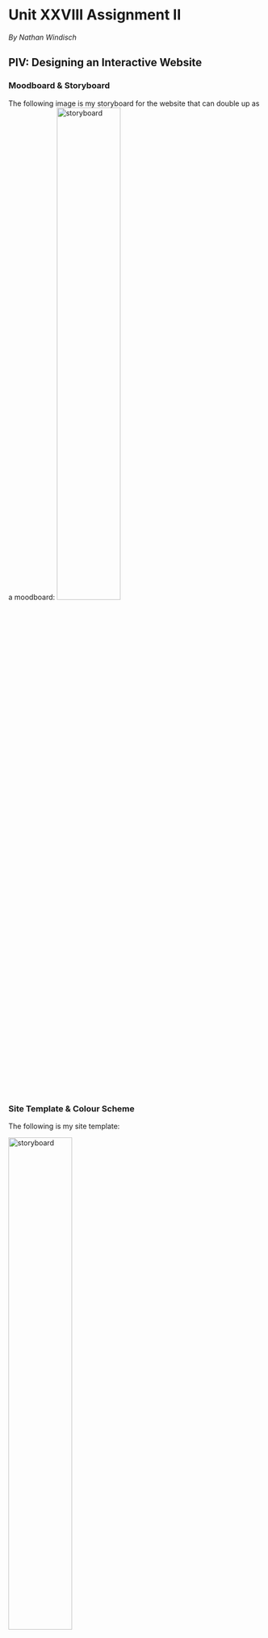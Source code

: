 # Unit XXVIII Assignment II
*By Nathan Windisch*

## PIV: Designing an Interactive Website
### Moodboard & Storyboard
The following image is my storyboard for the website that can double up as a moodboard:
<img src="https://github.com/Natfan/work/raw/master/btec/28/2/storyboard.png" alt="storyboard" style="width: 50%;"></img>

### Site Template & Colour Scheme
The following is my site template:

<img src="https://github.com/Natfan/work/raw/master/btec/28/2/sitetemplate.png" alt="storyboard" style="width: 50%;"></img>

As you can see, the colour scheme that I am using is blue and teal. This is because it invokes a calm and peaceful emotional response from the reader, and makes them think of beaches, waves and relaxing times.

### Asset List
For my website I shall be using two assets, as follows:

* W3.CSS - A Cascading Style Sheet library created by w3schools, a website based around teaching how to code, develop, use and understand computers along with learning markup languages such as HTML, Markdown and CSS.

* Redruth Map - A map by Ordinance Survey, a national map agency that covers all of Great Britain. It has been supplied Wikimedia, a free, open-source information website that allowed me access to the image. It is available for reuse as it is copyrighted under the Creative Commons licence, which allows for non-commercial redistribution.

<img src="https://github.com/Natfan/work/raw/master/btec/28/2/site/redruth.png" alt="redruth map" style="width: 50%;"></img>

### Outline of Content
The following is a basic outline of the content that I am planning on having in my website:

* Header
* Sidebar
* Overview
* History
* Attractions
* Map
* Frequently Asked Questions
* Contact Us

<div style="page-break-after: always;"></div>

## PV: Creating an Interactive Website
The website is made over one page, with a navigation bar on the side.

### Header & Sidebar
The following code is from the Header and Sidebar.

```html
<!DOCTYPE html>
<html>
  <title>Redruth</title>
  <meta charset="UTF-8">
  <meta name="viewport" content="width=device-width, initial-scale=1">
  <link rel="stylesheet" href="https://www.w3schools.com/lib/w3.css">
  <link rel="stylesheet" href="https://www.w3schools.com/lib/w3-theme-teal.css">
  <link rel="stylesheet" href="https://fonts.googleapis.com/css?family=Poppins">
  <style>
    body,h1,h2,h3,h4,h5 {font-family: "Poppins", sans-serif}
    body {font-size:16px;}
    .w3-half img{margin-bottom:-6px;margin-top:16px;opacity:0.8;cursor:pointer}
    .w3-half img:hover{opacity:1}

    img {
        border: solid 5px transparent;
    }
    img:hover {
      border-color: teal;
    }
  </style>
  <body>
    <nav class="w3-sidenav w3-teal w3-collapse w3-top w3-large w3-padding" style="z-index:3;width:300px;font-weight:bold;" id="mySidenav"><br>
      <a href="javascript:void(0)" onclick="w3_close()" class="w3-padding-xlarge w3-hide-large w3-display-topleft w3-hover-white" style="width:100%;font-size:22px">Close Menu</a>
      <div class="w3-container">
	      <h3 class="w3-padding-64"><b>Redruth</b><br>Cornwall's Finest</h3>
      </div>
      <a href="#" onclick="w3_close()" class="w3-padding w3-hover-white">Home</a>
      <a href="#overview" onclick="w3_close()" class="w3-padding w3-hover-white">Overview</a>
      <a href="#history" onclick="w3_close()" class="w3-padding w3-hover-white">History</a>
      <a href="#attractions" onclick="w3_close()" class="w3-padding w3-hover-white">Attractions</a>
      <a href="#map" onclick="w3_close()" class="w3-padding w3-hover-white">Map</a>
      <a href="#faq" onclick="w3_close()" class="w3-padding w3-hover-white">FAQ</a>
    </nav>

    <header class="w3-container w3-top w3-hide-large w3-teal w3-xlarge w3-padding">
      <a href="javascript:void(0)" class="w3-button w3-teal w3-margin-right" onclick="w3_open()">☰</a>
      <span>Redruth</span>
    </header>

    <div class="w3-overlay w3-hide-large" onclick="w3_close()" style="cursor:pointer" title="close side menu" id="myOverlay"></div>


    <div class="w3-main" style="margin-left:340px;margin-right:40px">

      <div class="w3-container" style="margin-top:80px" id="overview">
        <h1 class="w3-jumbo"><b>Redruth</b></h1>
```

And now here is what the Header & Sidebar actually look like:

![header](header.png)

<div style="page-break-after: always;"></div>

### Overview
The following is the code for the Overview segment.

```html
	<h1 class="w3-xxxlarge w3-text-teal"><b>Overview.</b></h1>
        <hr style="width:50px;border:5px solid teal" class="w3-round">
      </div>

      <div class="w3-row-padding">
        <div class="w3-half">
          <p>Redruth is a small seaside town within Cornwall. Once home to a large mining industry, the town has been transformed into a tourist
    resort with many different attractions. See the <em>attractions</em> segment for more information.</p>
        </div>

        <div class="w3-half">
          <p>Redruth has a population of around 14,000, and has many interesting museums that have been converted from the abandoned mines that are
          scattered over the town. For more information about a few of the mines within Redruth, see the <em>mines</em> segment.</p>
        </div>
      </div>
```
This is the output of that code.

![overview](overview.png)


<div style="page-break-after: always;"></div>

### History
The following is the code for the History segment.
```html
<div class="w3-container" id="history" style="margin-top:75px">
      <h1 class="w3-xxxlarge w3-text-teal"><b>History.</b></h1>
      <hr style="width:50px;border:5px solid teal" class="w3-round">
      <p>The history of Redruth is a long and interesting one. Originally, it was a small market town that was mostly ignored due to it's larger
    neighbors. Once there was a boom in the ore industry at the start of the industrial revolution, everything changed. The copper ore that was found all over
    Redruth was suddenly vauable, and the population and wealth of the area exploded with the new found popular resources that seemed to be everywhere. Wealthy
    businessmen set up mines around Redruth in order to mine the copper to feed the machines of the industrial revolution, and the population of Redruth benefitted
    greatly from this. Previous mines were also used from previous business ventures from back when Redruth and the surrounding area was used for tin mining
    businesses. The high need for copper was driven by the large quantities of brass that had to be manufactured, the key component of which is copper. While the
    buninessmen who owned the mines became rich and successful, the miners and their families remain poor, ironically.
      </p>

      <p>During this time, the town started to develop itself around the mining industry. In 1882 a <em>School of Mines</em> was created to help
    educate a new generation of miners. Another key mining feature that was added during the late 1800 was the <em>Mining Exchange</em>, which was used to trade
    mineral stocks. The industrial revolution that helped reboot the mining industry was helping the town have a new lease of life. Sadly this didn't last long,
    and by the end of the 19th century, the mining industry had moved away from the Cornwall area due to a decline in resources, plunging the town into a
    spiraling into a depression as there was lots of mining equipment that was no longer being used. Also, due to the fact that all of the current population were
    either in the mining business or were being trained to work in the mines, they were now in redundent positions in jobs that were no longer availible. Because
    of this, many people emigrated to other countries that were more mining speicalised, such as the Americas, Austalasia and South Africa. The final operational
    mine near Redruth was also the last to be closed in all of Cornwall. The South Crofty mine in Pool closed in the first few months of 1998, effectively ending
    an era.
      </p>
</div>
```
This is the output.

![history](history.png)

<div style="page-break-after: always;"></div>

### Attractions:
This is what the Attraction's HTML is:
```html
<div class="w3-container" id="attractions" style="margin-top:75px">
      <h1 class="w3-xxxlarge w3-text-teal"><b>Attractions.</b></h1>
        <hr style="width:50px;border:5px solid teal" class="w3-round">
        <p>Oddles of fun.</p>
        <p>Cornwall has loads of fun things do to, and Redruth even moreso! Take a look at some of the things you can do below!</p>
      </div>

      <div class="w3-row-padding w3-grayscale">
        <div class="w3-col m6 w3-margin-bottom">
          <div class="w3-light-grey">
            <div class="w3-container">
              <h3>Mining.</h3>
              <p class="w3-opacity">Museums and Tours.</p>
              <p>As aforementioned, a large amount of Redruth's history is compromised of the large scale mining industry. Because of this, there are
    many fun and interesting abandoned mines that have been converted into museums and exhibitions. This means that you can learn more about the culture
    surrounding Redruth and the Cornish mining industry, including the impacts on the local area and the rest of the world.</p>
            </div>
          </div>
        </div>
        <div class="w3-col m6 w3-margin-bottom">
          <div class="w3-light-grey">
            <div class="w3-container">
              <h3>Crime Statistics.</h3>
              <p class="w3-opacity">Rest Easy.</p>
              <p>Redruth has a relatively low crime rate, as you can see in the graph below which depicts the crime statistics for 2016.
              </p>
              <p>
                Click the image for a higher resolution.
                <a href="chart.png">
                  <img src="chart.png" alt="Chart" style="width:200px;">
                </a>
              </p>
            </div>
          </div>
        </div>
      </div>

      <div class="w3-row-padding w3-grayscale">
        <div class="w3-col m6 w3-margin-bottom">
          <div class="w3-light-grey">
            <div class="w3-container">
              <h3>Education.</h3>
              <p class="w3-opacity">Learn About Learning.</p>
              <p>As aforementioned, a large amount of Redruth's history is compromised of the large scale mining industry. Because of this, there are
    many fun and interesting abandoned mines that have been converted into museums and exhibitions. This means that you can learn more about the culture
    surrounding Redruth and the Cornish mining industry, including the impacts on the local area and the rest of the world.</p>
	      <hr style="height: 0pt; visibility: hidden;" />
            </div>
          </div>
        </div>
        <div class="w3-col m6 w3-margin-bottom">
	  <div class="w3-light-grey">
	    <div class="w3-container">
    	 <h3>Beaches.</h3>
    	      <p class="w3-opacity">Relaxing Times.</p>
	      <p>Redruth has three incredible beaches with loads of things to do. All of these beaches have good surf and seasonal lifeguard support.</p>
	      <p>
	      	<ul>
		  <li>
	  	    Porthtowan is a Blue Flag beach.
		  </li>
		  <li>
	  	    Chapel Porth Beach has excellent parking.
		  </li>
		  <li>
		    Portreath Beach has a Café with great food, along with some clean toilets and great parking.
		  </li>
      		</ul>
	      <hr style="height: 4pt; visibility: hidden;" />
    	      </p>
  	    </div>
	  </div>
	</div>
      </div>
```
This is the output:
![attractions](attractions.png)

### Map
This is what the Map's HTML is:
```html
<div class="w3-container" id="map" style="margin-top:75px">
        <h1 class="w3-xxxlarge w3-text-teal"><b>Map.</b></h1>
        <hr style="width:50px;border:5px solid teal" class="w3-round">
        <p>The following is an interactive map of Redruth, supplied by Google Maps.</p>
      </div>

      <div class="w3-row-padding">
        <div class="w3-half w3-margin-bottom">
	  <div id="mapdiv" style="width: 400px; height: 400px;">My map will go here</div>
	  <script>
	    function myMap() {
    	      var mapOptions = {
	        center: new google.maps.LatLng(50.233107, -5.227353),
        	zoom: 15,
        	mapTypeId: google.maps.MapTypeId.HYBRID
    	      }
	      var map = new google.maps.Map(document.getElementById("mapdiv"), mapOptions);
	    }
	  </script>
	  <script src="https://maps.googleapis.com/maps/api/js?callback=myMap"></script>
        </div>
      </div>
```
And this is the output document:

![map](map.png)

As you can see, the map is broken currently.

<div style="page-break-after: always;"></div>

### Frequently Asked Questions
The following is the code for the Frequently Asked Questions:

```html
      <div class="w3-container" id="faq" style="margin-top:75px">
        <h1 class="w3-xxxlarge w3-text-teal"><b>Frequently Asked Questions.</b></h1>
        <hr style="width:50px;border:5px solid teal" class="w3-round" />
        <p>The following are some questions that are normally asked about Redruth.</p>
	        <p>
	  <ul>
	    <li>What is the Capital of Cornwall?
	      <ul>
	        <li>Truro</li>
	      </ul>
	    </li>
	    <li>What is the Population of Redruth?
	      <ul>
	        <li>12,350~, compared to 550,000~ in Cornwall.</li>
	      </ul>
	    </li>
	    <li>What are some important Industries in Redruth?
	      <ul>
	        <li>Previously Tin and Copper, now China Clay</li>
	      </ul>
	    </li>
	    <li>What does Redruth mean?
	      <ul>
	        <li>Red River</li>
	      </ul>
	    </li>
	  </ul>
	</p>
      </div>
    </div>
```

And the following is the output:

![faq](faq.png)

<div style="page-break-after: always;"></div>

### Contact Us
The following is the code for the Contact Us page:

```html
      <div class="w3-container" id="contact" style="margin-top:75px">
        <h1 class="w3-xxxlarge w3-text-teal"><b>Contact.</b></h1>
        <hr style="width:50px;border:5px solid teal" class="w3-round" />
	<p>This website is owned by Nathan Windisch on behalf of the Redruth Council in Cornwall, UK. Please redirect all questions about the area to <a href="mailto:admin@redruth-tc.gov.uk">Redruth Council</a> and please redirect any mistakes, faults or web design questions to the <a href="mailto:nathan@windisch.co.uk">Site Administrator</a>.</p>
      </div>
    </div>
```

<div style="page-break-after: always;"></div>

## MII: Explaining the Tools and Techniques Used
One tool that can be used to create websites are WYSIWYG based editors such as Serif Web Plus, which is a premium software that you have to download. Serif Web Plus allows users to drag and drop elements onto their website and make them interact with one another. I personally find this software difficult and "fiddly", as you need to do many things to change a functional website into a good looking one. I would recommend this for beginners as you can build a website visually and then view the HTML and learn from it. Another WYSIWYG editor is Wix, an online website builder that is similar to Serif Web Plus but is more proprietary and does not give the user access to the HTML. Also, it being online it is Software As A Service or SaaS, meaning that you need a constant internet connection to access it.

One technique that must be used when writing a website is a markup language. A popular example of this is `HTML`, and derivatives of this such as `XHTML` and `HTML5`. These languages allow users to populate webpages with text, images, link, tables and more. HTML can be difficult to use due to it's extensive amount of variables that need to be learnt and placed in the right order for the webpage to function as intended, meaning that a user may prefer another markup language. A popular one is called `BBCode` and it is primarily used in forum software for easier embedding of links and images. Another language is `Markdown`, which is widely used by developers to generate good documentation such as `README.md` pages. Markdown is also used on some social media websites such as `reddit`, which lets users format text. The reason why `Markdown` and `BBCode` are used on forum software and social media is because it gives users similar experience to the formatting of HTML, without the possible security flaws involved.

Another technology that can be used in conjuncture with HTML documents are Cascading Style Sheets, or `CSS`. CSS allows developers to customize the output of the HTML, from simply changing colours to 3D design, beautiful menus and even calculators, when combined with some JS.

One final technology is server side scripting. This can allow users to interact with a website in many different ways, such as registering for a website, smooth scrolling, code syntax correction and even online graphic novels! There are two main languages that are used in server side scripting, the first being `PHP`, or PHP: Hypertext Preprocessor - a recursive acronym. This software is purely run on the server side, meaning that the client does not need to download or install any external libraries in order to use the website. The other software is called JavaScript, or more commonly known as `JS`. JS is the client-side variation of the code, but it can be run on a server as `Node.JS`.

<div style="page-break-after: always;"></div>

## MIII: Improving the Effectiveness of the Website
There were two main improvements that needed to be performed to the website to make set it to a publishable state, the first being to fix the map. The main issue with this was that the webpage was hosted on a local server which did not have JavaScript installed, whereas if I viewed the code as a file the JavaScript would work. The following is an image of the working version of the website with the map working:

![map fixed](map_fixed.png)

The other improvement was that I should add some copyright text to the bottom of the website to prevent theft of my data. The following was the code for this copyright text:

```html
<div class="w3-container" id="contact" style="margin-top:75px">
  <h1 class="w3-xxxlarge w3-text-teal"><b>Contact.</b></h1>
  <hr style="width:50px;border:5px solid teal" class="w3-round" />
  <p>This website is owned by Nathan Windisch on behalf of the Redruth Council in Cornwall, UK. Please redirect all questions about the area to <a href="mailto:admin@redruth-tc.gov.uk">Redruth Council</a> and please redirect any mistakes, faults or web design questions to the <a href="mailto:nathan@windisch.co.uk">Site Administrator</a>.</p>
</div>
```

And the following is the code for the updated navbar

```html
      <a href="#" onclick="w3_close()" class="w3-padding w3-hover-white">Home.</a>
      <a href="#overview" onclick="w3_close()" class="w3-padding w3-hover-white">Overview.</a>
      <a href="#history" onclick="w3_close()" class="w3-padding w3-hover-white">History.</a>
      <a href="#attractions" onclick="w3_close()" class="w3-padding w3-hover-white">Attractions.</a>
      <a href="#map" onclick="w3_close()" class="w3-padding w3-hover-white">Map.</a>
      <a href="#faq" onclick="w3_close()" class="w3-padding w3-hover-white">FAQ.</a>
      <a href="#contact" onclick="w3_close()" class="w3-padding w3-hover-white">Contact.</a>
```

This is the Contact text:

![contact](contact.png)

And this is the updated navbar:

![updated navbar](updated_navbar.png)

<div style="page-break-after: always;"></div>

## DII: Discussing Website Techniques that Aid a User
There are a few things that can be used within a website to aid a user's navigational journey through a website. The first of which is page tagging. This means setting the metadata of a webpage to contain specific data allowing for easier categorisation of similar pages. This means that if a user goes to `https://example.org/tag/code` then they will have access to view all the pages tagged with "code". The issue with this is that many different subjects can be grouped under "code", such as `C#`, `Java` and `Ruby`. Along with this, markup languages which are not strictly programming languages could be categorised here, such as `HTML` and `Markdown`. To subcategorise this, the tag `/code/programming` could be implemented to ensure that only the latter list of searches will come up. If the user wanted to be even more specific, they could use `/code/js` to access only JavaScript resources. The only real downside to this is that the feature will take a lot of time and effort as many different tags will need to be added to each page in order to make this system complete. This large amount of effort may also be wasted, depending on how many people actually use this system.

Searching is a key part of website traversal. It allows the user to enter key terms and get results of those terms, ranked from many different variables such as most searched, most relevant, or alphabetical. This algorithm can be tweaked and modified behind the scenes for optimization purposes, without generally affecting the user's experience. The main issue with this technology, in comparison to showing the user a word mp of all the tags used, with larger ones either having more pages or searched more often, is that it can take a lot of time and energy to get right. If the code to execute a search is written poorly, then users may leave the site as they find it difficult to find things. Because of this, website developers should try to implement as many technologies as possible in order to allow the user to pick and chose how they want to navigate the site. This means that algorithms from other sites may need to be taken and adapted, but developers must ensure that these algorithms have open source licences such as `MIT` or `Creative Commons`.

Sitemaps are another valid for of transportation between webpages within websites. A sitemap is a list of all webpages within a site, and how they are hierarchically ordered. For instance, all pages on a site are children of the `index` page, but only the `attractions` page has the children: `mining`, `education`, `crimestats` and `beaches`. If the website that I made was made up of multiple pages rather than a single page, then this is how it would be laid out. It allows users to have a large overview of all pages on the system, meaning that they will never lose a page again as they will all be stored there as a glossary, with brief descriptions next to each entry.

Menus are a highly important part of navigating a website, as they give the user a quick and easy interface in which they can interact to change the current page that they are on. Menus should be reactive so that the user knows if they are hovering over an object. It should also show if the link has been visited. Both of these can be done by CSS, as shown below.

```css
/* An unvisited link. */
a:link {
  color: white;
}

/* A visited link. */
a:visited {
  color: cyan;
}

/* A link that is being hovered on */
a:hover {
  color: red;
}
```

Menus should also highlight the current place in which a user is in, so that they know where they are in position to other links. The following is an example screenshot from my personal website, https://natfan.github.io/

![bold links](n.gh.io.png)

The reason why THINGDEX is emboldened is because all things that are not either the home page, the about page or the contact page are placed under the Thingdex in alphabetical order.

## DIII: Demonstrating that the Website meets the Requirements
The end goal of this website was to try to attract new people to a place in the UK. The website had to contain 5 pages about various things to do with the place, and the theme of the website had to match the region. I achieved this by making a website that is comprised of 7 subsections on one page, 2 of which are miscellaneous links: one that goes to the top of the page and the other that takes the user to the bottom of the page where they can see contact information and copyright data. The other 5 sections are as follows:

* Overview
 - This was a page that was giving a general overview of the town, including quick statistics and suggestions on which parts of the site to visit if they want to learn more.
* History
 - This was a rather in-depth section that explained how Redruth came to be, from it's origins to the end of the mining era that was a huge landmark in the change of the small, old mining town.
* Attractions
 - This page describes four main attractions about Redruth
  * Mining
  * Education
  * Low Crime Levels
  * Beaches
* Map
 - This page gives the user access to an interactive map, powered by Google Maps.
* FAQ
 - This page has some short quick questions about Redruth, and their answers.

These 5 segments contains lots of data that a person can use to make a decision to move to Redruth.

I believe that the colour scheme that I chose for this website is good as it is a similar colour to the ocean and makes the user think about calm things, influencing their decision to move to Redruth.
